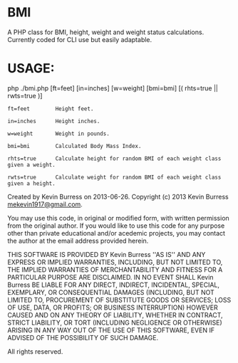 BMI
===

A PHP class for BMI, height, weight and weight status calculations. Currently coded for CLI use but easily adaptable.



USAGE:
======

php ./bmi.php [ft=feet] [in=inches] [w=weight] [bmi=bmi] [( rhts=true || rwts=true )]

    ft=feet        Height feet.

    in=inches      Height inches.

    w=weight       Weight in pounds.

    bmi=bmi        Calculated Body Mass Index.

    rhts=true      Calculate height for random BMI of each weight class given a weight.

    rwts=true      Calculate weight for random BMI of each weight class given a height.



  Created by Kevin Burress on 2013-06-26.
  Copyright (c) 2013 Kevin Burress <mekevin1917@gmail.com>.

  You may use this code, in original or modified form,
  with written permission from the original author. If you would
  like to use this code for any purpose other than private
  educational and/or acedemic projects, you may contact the
  author at the email address provided herein.

  THIS SOFTWARE IS PROVIDED BY Kevin Burress ''AS IS'' AND ANY
  EXPRESS OR IMPLIED WARRANTIES, INCLUDING, BUT NOT LIMITED TO, THE IMPLIED
  WARRANTIES OF MERCHANTABILITY AND FITNESS FOR A PARTICULAR PURPOSE ARE
  DISCLAIMED. IN NO EVENT SHALL Kevin Burress BE LIABLE FOR ANY
  DIRECT, INDIRECT, INCIDENTAL, SPECIAL, EXEMPLARY, OR CONSEQUENTIAL DAMAGES
  (INCLUDING, BUT NOT LIMITED TO, PROCUREMENT OF SUBSTITUTE GOODS OR SERVICES;
  LOSS OF USE, DATA, OR PROFITS; OR BUSINESS INTERRUPTION) HOWEVER CAUSED AND
  ON ANY THEORY OF LIABILITY, WHETHER IN CONTRACT, STRICT LIABILITY, OR TORT
  (INCLUDING NEGLIGENCE OR OTHERWISE) ARISING IN ANY WAY OUT OF THE USE OF THIS
  SOFTWARE, EVEN IF ADVISED OF THE POSSIBILITY OF SUCH DAMAGE.

  All rights reserved.
  
